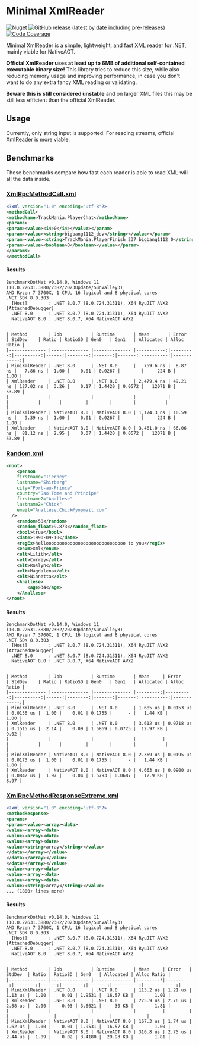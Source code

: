 # Minimal XmlReader

[![Nuget](https://img.shields.io/nuget/v/MinimalXmlReader?style=for-the-badge)](https://www.nuget.org/packages/MinimalXmlReader/)
[![GitHub release (latest by date including pre-releases)](https://img.shields.io/github/v/release/BigBang1112/minimal-xmlreader?include_prereleases&style=for-the-badge)](https://github.com/BigBang1112/minimal-xmlreader/releases)
[![Code Coverage](https://img.shields.io/badge/Code%20Coverage-61%25-yellow?style=for-the-badge)](https://github.com/BigBang1112/minimal-xmlreader)

Minimal XmlReader is a simple, lightweight, and fast XML reader for .NET, mainly viable for NativeAOT.

**Official XmlReader uses at least up to 6MB of additional self-contained executable binary size!** This library tries to reduce this size, while also reducing memory usage and improving performance, in case you don't want to do any extra fancy XML reading or validating.

**Beware this is still considered unstable** and on larger XML files this may be still less efficient than the official XmlReader.

## Usage

Currently, only string input is supported. For reading streams, official XmlReader is more viable.

## Benchmarks

These benchmarks compare how fast each reader is able to read XML will all the data inside.

### [XmlRpcMethodCall.xml](Examples/XmlRpcMethodCall.xml)

```xml
<?xml version="1.0" encoding="utf-8"?>
<methodCall>
<methodName>TrackMania.PlayerChat</methodName>
<params>
<param><value><i4>0</i4></value></param>
<param><value><string>bigbang1112_dev</string></value></param>
<param><value><string>TrackMania.PlayerFinish 237 bigbang1112 0</string></value></param>
<param><value><boolean>0</boolean></value></param>
</params>
</methodCall>
```

#### Results

```
BenchmarkDotNet v0.14.0, Windows 11 (10.0.22631.3880/23H2/2023Update/SunValley3)
AMD Ryzen 7 3700X, 1 CPU, 16 logical and 8 physical cores
.NET SDK 8.0.303
  [Host]        : .NET 8.0.7 (8.0.724.31311), X64 RyuJIT AVX2 [AttachedDebugger]
  .NET 8.0      : .NET 8.0.7 (8.0.724.31311), X64 RyuJIT AVX2
  NativeAOT 8.0 : .NET 8.0.7, X64 NativeAOT AVX2


| Method        | Job           | Runtime       | Mean       | Error    | StdDev    | Ratio | RatioSD | Gen0   | Gen1   | Allocated | Alloc Ratio |
|-------------- |-------------- |-------------- |-----------:|---------:|----------:|------:|--------:|-------:|-------:|----------:|------------:|
| MiniXmlReader | .NET 8.0      | .NET 8.0      |   759.6 ns |  8.87 ns |   7.86 ns |  1.00 |    0.01 | 0.0267 |      - |     224 B |        1.00 |
| XmlReader     | .NET 8.0      | .NET 8.0      | 2,479.4 ns | 49.21 ns | 127.02 ns |  3.26 |    0.17 | 1.4420 | 0.0572 |   12071 B |       53.89 |
|               |               |               |            |          |           |       |         |        |        |           |             |
| MiniXmlReader | NativeAOT 8.0 | NativeAOT 8.0 | 1,174.3 ns | 10.59 ns |   9.39 ns |  1.00 |    0.01 | 0.0267 |      - |     224 B |        1.00 |
| XmlReader     | NativeAOT 8.0 | NativeAOT 8.0 | 3,461.0 ns | 66.06 ns |  81.12 ns |  2.95 |    0.07 | 1.4420 | 0.0572 |   12071 B |       53.89 |
```

### [Random.xml](Examples/Random.xml)

```xml
<root>
	<person
	firstname="Tierney"
	lastname="Shirberg"
	city="Port-au-Prince"
	country="Sao Tome and Principe"
	firstname2="Anallese"
	lastname2="Chick"
	email="Anallese.Chick@yopmail.com"
  />
	<random>58</random>
	<random_float>9.873</random_float>
	<bool>true</bool>
	<date>1990-09-10</date>
	<regEx>helloooooooooooooooooooooooooooooo to you</regEx>
	<enum>xml</enum>
	<elt>Lilith</elt>
	<elt>Correy</elt>
	<elt>Roslyn</elt>
	<elt>Magdalena</elt>
	<elt>Ninnetta</elt>
	<Anallese>
		<age>34</age>
	</Anallese>
</root>
```

#### Results

```
BenchmarkDotNet v0.14.0, Windows 11 (10.0.22631.3880/23H2/2023Update/SunValley3)
AMD Ryzen 7 3700X, 1 CPU, 16 logical and 8 physical cores
.NET SDK 8.0.303
  [Host]        : .NET 8.0.7 (8.0.724.31311), X64 RyuJIT AVX2 [AttachedDebugger]
  .NET 8.0      : .NET 8.0.7 (8.0.724.31311), X64 RyuJIT AVX2
  NativeAOT 8.0 : .NET 8.0.7, X64 NativeAOT AVX2


| Method        | Job           | Runtime       | Mean     | Error     | StdDev    | Ratio | RatioSD | Gen0   | Gen1   | Allocated | Alloc Ratio |
|-------------- |-------------- |-------------- |---------:|----------:|----------:|------:|--------:|-------:|-------:|----------:|------------:|
| MiniXmlReader | .NET 8.0      | .NET 8.0      | 1.685 us | 0.0153 us | 0.0136 us |  1.00 |    0.01 | 0.1755 |      - |   1.44 KB |        1.00 |
| XmlReader     | .NET 8.0      | .NET 8.0      | 3.612 us | 0.0718 us | 0.1515 us |  2.14 |    0.09 | 1.5869 | 0.0725 |  12.97 KB |        9.02 |
|               |               |               |          |           |           |       |         |        |        |           |             |
| MiniXmlReader | NativeAOT 8.0 | NativeAOT 8.0 | 2.369 us | 0.0195 us | 0.0173 us |  1.00 |    0.01 | 0.1755 |      - |   1.44 KB |        1.00 |
| XmlReader     | NativeAOT 8.0 | NativeAOT 8.0 | 4.663 us | 0.0900 us | 0.0842 us |  1.97 |    0.04 | 1.5793 | 0.0687 |   12.9 KB |        8.97 |
```

### [XmlRpcMethodResponseExtreme.xml](Examples/XmlRpcMethodResponseExtreme.xml)

```xml
<?xml version="1.0" encoding="utf-8"?>
<methodResponse>
<params>
<param><value><array><data>
<value><array><data>
<value><array><data>
<value><array><data>
<value><string>array</string></value>
</data></array></value>
</data></array></value>
</data></array></value>
<value><array><data>
<value><array><data>
<value><array><data>
<value><string>array</string></value>
... (1800+ lines more)
```

#### Results

```
BenchmarkDotNet v0.14.0, Windows 11 (10.0.22631.3880/23H2/2023Update/SunValley3)
AMD Ryzen 7 3700X, 1 CPU, 16 logical and 8 physical cores
.NET SDK 8.0.303
  [Host]        : .NET 8.0.7 (8.0.724.31311), X64 RyuJIT AVX2 [AttachedDebugger]
  .NET 8.0      : .NET 8.0.7 (8.0.724.31311), X64 RyuJIT AVX2
  NativeAOT 8.0 : .NET 8.0.7, X64 NativeAOT AVX2


| Method        | Job           | Runtime       | Mean     | Error   | StdDev  | Ratio | RatioSD | Gen0   | Allocated | Alloc Ratio |
|-------------- |-------------- |-------------- |---------:|--------:|--------:|------:|--------:|-------:|----------:|------------:|
| MiniXmlReader | .NET 8.0      | .NET 8.0      | 113.2 us | 1.21 us | 1.13 us |  1.00 |    0.01 | 1.9531 |  16.57 KB |        1.00 |
| XmlReader     | .NET 8.0      | .NET 8.0      | 225.9 us | 2.76 us | 2.58 us |  2.00 |    0.03 | 3.6621 |     30 KB |        1.81 |
|               |               |               |          |         |         |       |         |        |           |             |
| MiniXmlReader | NativeAOT 8.0 | NativeAOT 8.0 | 167.3 us | 1.74 us | 1.62 us |  1.00 |    0.01 | 1.9531 |  16.57 KB |        1.00 |
| XmlReader     | NativeAOT 8.0 | NativeAOT 8.0 | 316.8 us | 2.75 us | 2.44 us |  1.89 |    0.02 | 3.4180 |  29.93 KB |        1.81 |
```
